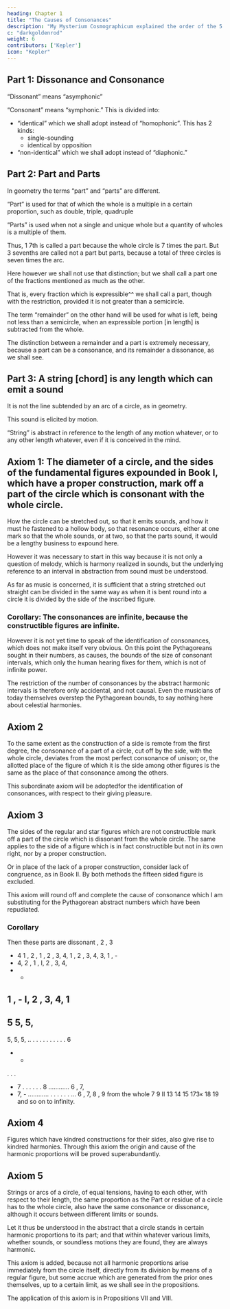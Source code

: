 ```yaml
---
heading: Chapter 1
title: "The Causes of Consonances"
description: "My Mysterium Cosmographicum explained the order of the 5 solids in the world"
c: "darkgoldenrod"
weight: 6
contributors: ['Kepler']
icon: "Kepler"
---
```



## Part 1: Dissonance and Consonance

<!-- Although the ancients used the following terms, “monophonic, antiphonic, homophonic, diaphonic, symphonic, asymphonic,” we shall use  -->

“Dissonant” means “asymphonic”

“Consonant” means “symphonic.” This is divided into:
- “identical” which we shall adopt instead of “homophonic”. This has 2 kinds:
  - single-sounding
  - identical by opposition
- “non-identical” which we shall adopt instead of “diaphonic.”



## Part 2: Part and Parts 

In geometry the terms “part” and “parts” are different. 

“Part” is used for that of which the whole is a multiple in a certain proportion, such as double, triple, quadruple

“Parts” is used when not a single and unique whole but a quantity of wholes is a multiple of them. 

Thus, 1 7th is called a part because the whole circle is 7 times the part. But 3 sevenths are called not a part
but parts, because a total of three circles is seven times the arc.

Here however we shall not use that distinction; but we shall call a part one of the fractions mentioned as much as the other. 

That is, every fraction which is expressible^^ we shall call a part, though with the restriction, provided it is not greater than a semicircle. 

The term “remainder” on the other hand will be used for what is left, being not less than a semicircle, when an expressible portion [in length] is subtracted from the whole.

The distinction between a remainder and a part is extremely necessary, because a part can be a consonance, and its remainder a dissonance, as we shall see.


## Part 3: A string [chord] is any length which can emit a sound 

It is not the line subtended by an arc of a circle, as in geometry.

This sound is elicited by motion.

“String” is abstract in reference to the length of any motion whatever, or to any other length whatever, even if it is conceived in the mind.


## Axiom 1: The diameter of a circle, and the sides of the fundamental figures expounded in Book I, which have a proper construction, mark off a part of the circle which is consonant with the whole circle.

How the circle can be stretched out, so that it emits sounds, and how it must he fastened to a hollow body, so that resonance occurs, either at one mark so that the whole sounds, or at two, so that the parts sound, it would be a lengthy business to expound here. 

However it was necessary to start in this way because it is not only a question of melody, which is harmony realized in sounds, but the underlying reference to an interval in abstraction from sound must be understood. 

As far as music is concerned, it is sufficient that a string stretched out straight can be divided in the same way as when it is bent round into a circle it is divided by the side of the inscribed figure.


### Corollary: The consonances are infinite, because the constructible figures are infinite.

However it is not yet time to speak of the identification of consonances, which does not make itself very obvious. On this point the Pythagoreans sought in their numbers, as causes, the bounds of the size of consonant intervals, which only the human hearing fixes for them, which is not of infinite power. 

The restriction of the number of consonances by the abstract harmonic intervals is therefore only accidental, and not causal. Even the musicians of today themselves overstep the Pythagorean bounds, to say nothing here about celestial harmonies.


## Axiom 2

To the same extent as the construction of a side is remote from the first degree, the consonance of a part of a circle, cut off by the side, with the whole circle, deviates from the most perfect consonance of unison; or, the allotted place of the figure of which it is the side among other figures is the same as the place of that consonance among the others.

This subordinate axiom will be adoptedfor the identification of consonances, with respect to their giving pleasure.


## Axiom 3

The sides of the regular and star figures which are not constructible
mark off a part of the circle which is dissonant from the whole circle.
The same applies to the side of a figure which is in fact constructible but not in its own right, nor by a proper construction. 

Or in place of the lack of a proper construction, consider lack of congruence, as in Book II. By both methods the fifteen sided figure is excluded. 

This axiom will round off and complete the cause of consonance which I am substituting for the Pythagorean abstract numbers which have been repudiated.

### Corollary

Then these parts are dissonant
, 2 , 3
- 4
1 , 2 ,
1 , 2 , 3, 4,
1 , 2 , 3, 4,
3,
1 , -
- 4,
2
,
1 ,
I, 2 , 3, 4,
- -
1 , -
I, 2 , 3, 4,
1
-
5
5,
5,
-
5,
5,
5,
.. .
. . .
. . .
. . .
6
- -
. . .
- 7
. . .
. . .
8
............
6 , 7,
- 7, - ............ . . .
. . . ...
6 , 7, 8 , 9
from the whole
7
9
II
13
14
15
173«
18
19 and so on to infinity.


## Axiom 4 

Figures which have kindred constructions for their sides, also give rise to kindred harmonies.
Through this axiom the origin and cause of the harmonic proportions will be proved superabundantly.

## Axiom 5

Strings or arcs of a circle, of equal tensions, having to each other, with respect to their length, the same proportion as the Part or residue of a circle has to the whole circle, also have the same consonance or dissonance, although it occurs between different limits or sounds. 

Let it thus be understood in the abstract that a circle stands in certain harmonic proportions to its part; and that within whatever various limits, whether sounds, or soundless motions they are found, they are always harmonic.

This axiom is added, because not all harmonic proportions arise immediately from the circle itself, directly from its division by means of a regular figure, but some accrue which are generated from the prior ones themselves, up to a certain limit, as we shall see in the propositions. 

The application of this axiom is in Propositions VII and VIII.

